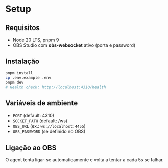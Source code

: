 # Setup

## Requisitos
- Node 20 LTS, pnpm 9
- OBS Studio com **obs-websocket** ativo (porta e password)

## Instalação
```bash
pnpm install
cp .env.example .env
pnpm dev
# Health check: http://localhost:4310/health
```

## Variáveis de ambiente
- `PORT` (default: 4310)
- `SOCKET_PATH` (default: /ws)
- `OBS_URL` (ex.: `ws://localhost:4455`)
- `OBS_PASSWORD` (se definido no OBS)

## Ligação ao OBS
O agent tenta ligar-se automaticamente e volta a tentar a cada 5s se falhar.